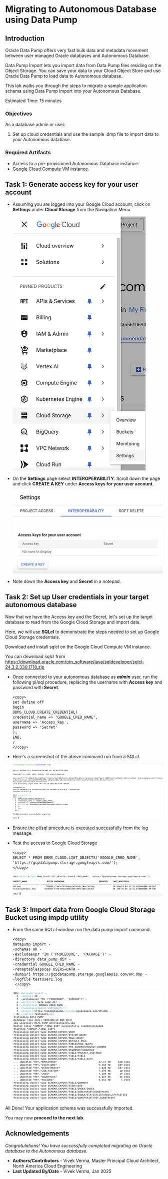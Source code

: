 # Migrating to Autonomous Database using Data Pump

## Introduction
Oracle Data Pump offers very fast bulk data and metadata movement between user managed Oracle databases and Autonomous Database.

Data Pump Import lets you import data from Data Pump files residing on the Object Storage. You can save your data to your Cloud Object Store and use Oracle Data Pump to load data to Autonomous database.

This lab walks you through the steps to migrate a sample application schema using Data Pump Import into your Autonomous Database.

Estimated Time: 15 minutes

### Objectives

As a database admin or user:
1. Set up cloud credentials and use the sample .dmp file to import data to your Autonomous database.


### Required Artifacts
- Access to a pre-provisioned Autonomous Database instance.
- Google Cloud Compute VM instance.


## Task 1: Generate access key for your user account

- Assuming you are logged into your Google Cloud account, click on **Settings** under **Cloud Storage** from the Navigation Menu.

    ![Cloud Storage Settings](./images/cloud-storage-settings.png " ") 

- On the **Settings** page select **INTEROPERABILITY**. Scroll down the page and click **CREATE A KEY** under **Access keys for your user account**.

    ![Cloud Storage Settings](./images/storage-create-key1.png " ") 

    ![Cloud Storage Settings](./images/storage-create-key.png " ") 

- Note down the **Access key** and **Secret** in a notepad.

## Task 2: Set up User credentials in your target autonomous database

Now that we have the Access key and the Secret, let's set up the target database to read from the Google Cloud Storage and import data.

Here, we will use **SQLcl** to demonstrate the steps needed to set up Google Cloud Storage credentials.

Download and install sqlcl on the Google Cloud Compute VM instance.

You can download sqlcl from https://download.oracle.com/otn_software/java/sqldeveloper/sqlcl-24.3.2.330.1718.zip

- Once connected to your autonomous database as ***admin*** user, run the following pl/sql procedure, replacing the username with **Access key** and password with **Secret**.

    ```
    <copy>
    set define off
    begin
    DBMS_CLOUD.CREATE_CREDENTIAL(
    credential_name => 'GOOGLE_CRED_NAME',
    username => 'Access_key',
    password => 'Secret'
    );
    END;
    /
    </copy>
    ```

- Here's a screenshot of the above command run from a SQLcl.

    ![Cloud Storage Settings](./images/create-cloud-cred.png " ") 

- Ensure the pl/sql procedure is executed successfully from the log message.

- Test the access to Google Cloud Storage

    ```
    <copy>
    SELECT * FROM DBMS_CLOUD.LIST_OBJECTS('GOOGLE_CRED_NAME', 'https://gcpdatapump.storage.googleapis.com/');
    </copy>
    ```

    ![This image shows the result of performing the above step.](./images/query-gcpdatapump.png " ")

## Task 3: Import data from Google Cloud Storage Bucket using impdp utility

- From the same SQLcl window run the data pump import command.

    ```
    <copy>
    datapump import -
    -schemas HR -
    -excludeexpr "IN ('PROCEDURE', 'PACKAGE')" -
    -directory data_pump_dir -
    -credential GOOGLE_CRED_NAME -
    -remaptablespaces USERS=DATA -
    -dumpuri https://gcpdatapump.storage.googleapis.com/HR.dmp -
    -logfile testuser1.log
     </copy>
    ```
    
    ![This image shows the result of performing the above step.](./images/import.png " ")

All Done! Your application schema was successfully imported.

You may now **proceed to the next lab**.

## Acknowledgements

*Congratulations! You have successfully completed migrating an Oracle database to the Autonomous database.*

- **Authors/Contributors** - Vivek Verma, Master Principal Cloud Architect, North America Cloud Engineering
- **Last Updated By/Date** - Vivek Verma, Jan 2025